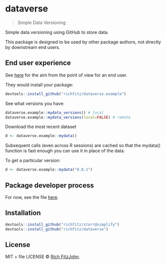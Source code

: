 # dataverse

> Simple Data Versioning

Simple data versioning using GitHub to store data.

This package is designed to be used by other package authors, not directly by downstream end users.

## End user experience

See [here](https://github.com/richfitz/dataverse.example) for the aim from the point of view for an end user.


They would install your package:

```r
devtools::install_github("richfitz/dataverse.example")
```

See what versions you have:

```r
dataverse.example::mydata_versions() # local
dataverse.example::mydata_versions(local=FALSE) # remote
```

Download the most recent dataset

```r
d <- dataverse.example::mydata()
```

Subsequent calls (even across R sessions) are cached so that the mydata() function is fast enough you can use it in place of the data.

To get a particular version:

```r
d <- dataverse.example::mydata("0.0.1")
```

## Package developer process

For now, see the file [here](https://github.com/richfitz/dataverse.example/blob/master/R/package.R).

## Installation

```r
devtools::install_github("richfitz/storr@simplify")
devtools::install_github("richfitz/dataverse")
```

## License

MIT + file LICENSE © [Rich FitzJohn](https://github.com/).
